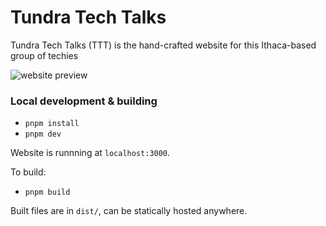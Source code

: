 # Tundra Tech Talks

Tundra Tech Talks (TTT) is the hand-crafted website for this Ithaca-based group of techies

![website preview](https://github.com/mplawley/tundra-tech-talks/assets/1711126/5ba2e9a1-e926-467a-994a-eebb33b20072)

### Local development & building

- `pnpm install`
- `pnpm dev`

Website is runnning at `localhost:3000`.

To build:

- `pnpm build`

Built files are in `dist/`, can be statically hosted anywhere.